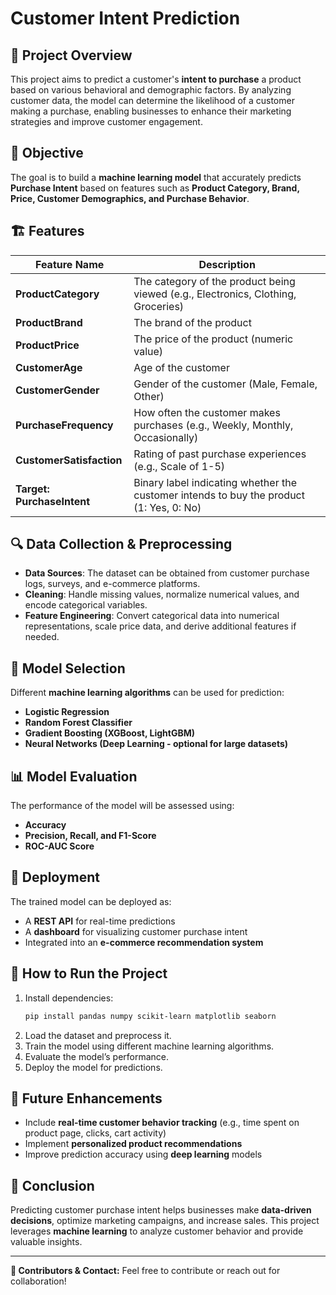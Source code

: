 # Customer Intent Prediction

## 📌 Project Overview
This project aims to predict a customer's **intent to purchase** a product based on various behavioral and demographic factors. By analyzing customer data, the model can determine the likelihood of a customer making a purchase, enabling businesses to enhance their marketing strategies and improve customer engagement.

## 🎯 Objective
The goal is to build a **machine learning model** that accurately predicts **Purchase Intent** based on features such as **Product Category, Brand, Price, Customer Demographics, and Purchase Behavior**.

## 🏗️ Features
| Feature Name | Description |
|-------------|------------|
| **ProductCategory** | The category of the product being viewed (e.g., Electronics, Clothing, Groceries) |
| **ProductBrand** | The brand of the product |
| **ProductPrice** | The price of the product (numeric value) |
| **CustomerAge** | Age of the customer |
| **CustomerGender** | Gender of the customer (Male, Female, Other) |
| **PurchaseFrequency** | How often the customer makes purchases (e.g., Weekly, Monthly, Occasionally) |
| **CustomerSatisfaction** | Rating of past purchase experiences (e.g., Scale of 1-5) |
| **Target: PurchaseIntent** | Binary label indicating whether the customer intends to buy the product (1: Yes, 0: No)

## 🔍 Data Collection & Preprocessing
- **Data Sources**: The dataset can be obtained from customer purchase logs, surveys, and e-commerce platforms.
- **Cleaning**: Handle missing values, normalize numerical values, and encode categorical variables.
- **Feature Engineering**: Convert categorical data into numerical representations, scale price data, and derive additional features if needed.

## 🤖 Model Selection
Different **machine learning algorithms** can be used for prediction:
- **Logistic Regression**
- **Random Forest Classifier**
- **Gradient Boosting (XGBoost, LightGBM)**
- **Neural Networks (Deep Learning - optional for large datasets)**

## 📊 Model Evaluation
The performance of the model will be assessed using:
- **Accuracy**
- **Precision, Recall, and F1-Score**
- **ROC-AUC Score**

## 🚀 Deployment
The trained model can be deployed as:
- A **REST API** for real-time predictions
- A **dashboard** for visualizing customer purchase intent
- Integrated into an **e-commerce recommendation system**

## 📜 How to Run the Project
1. Install dependencies:
   ```bash
   pip install pandas numpy scikit-learn matplotlib seaborn
   ```
2. Load the dataset and preprocess it.
3. Train the model using different machine learning algorithms.
4. Evaluate the model’s performance.
5. Deploy the model for predictions.

## 📌 Future Enhancements
- Include **real-time customer behavior tracking** (e.g., time spent on product page, clicks, cart activity)
- Implement **personalized product recommendations**
- Improve prediction accuracy using **deep learning** models

## 📝 Conclusion
Predicting customer purchase intent helps businesses make **data-driven decisions**, optimize marketing campaigns, and increase sales. This project leverages **machine learning** to analyze customer behavior and provide valuable insights.

---
**🔗 Contributors & Contact:** Feel free to contribute or reach out for collaboration!

